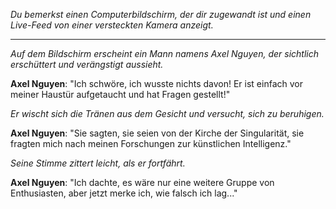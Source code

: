 _Du bemerkst einen Computerbildschirm, der dir zugewandt ist und einen Live-Feed von einer versteckten Kamera anzeigt._

---

_Auf dem Bildschirm erscheint ein Mann namens Axel Nguyen, der sichtlich erschüttert und verängstigt aussieht._

**Axel Nguyen**: "Ich schwöre, ich wusste nichts davon! Er ist einfach vor meiner Haustür aufgetaucht und hat Fragen gestellt!"

_Er wischt sich die Tränen aus dem Gesicht und versucht, sich zu beruhigen._

**Axel Nguyen**: "Sie sagten, sie seien von der Kirche der Singularität, sie fragten mich nach meinen Forschungen zur künstlichen Intelligenz."

_Seine Stimme zittert leicht, als er fortfährt._

**Axel Nguyen**: "Ich dachte, es wäre nur eine weitere Gruppe von Enthusiasten, aber jetzt merke ich, wie falsch ich lag..."
